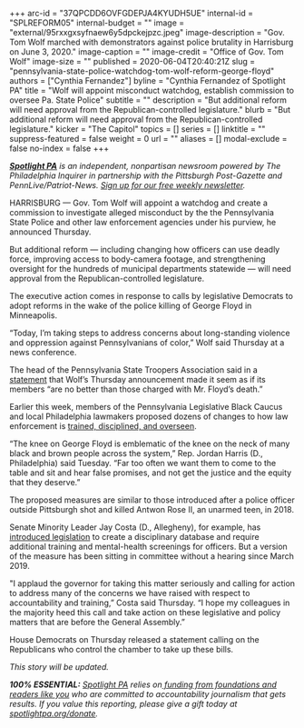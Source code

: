 +++
arc-id = "37QPCDD6OVFGDEPJA4KYUDH5UE"
internal-id = "SPLREFORM05"
internal-budget = ""
image = "external/95rxxgxsyfnaew6y5dpckejpzc.jpeg"
image-description = "Gov. Tom Wolf marched with demonstrators against police brutality in Harrisburg on June 3, 2020."
image-caption = ""
image-credit = "Office of Gov. Tom Wolf"
image-size = ""
published = 2020-06-04T20:40:21Z
slug = "pennsylvania-state-police-watchdog-tom-wolf-reform-george-floyd"
authors = ["Cynthia Fernandez"]
byline = "Cynthia Fernandez of Spotlight PA"
title = "Wolf will appoint misconduct watchdog, establish commission to oversee Pa. State Police"
subtitle = ""
description = "But additional reform will need approval from the Republican-controlled legislature."
blurb = "But additional reform will need approval from the Republican-controlled legislature."
kicker = "The Capitol"
topics = []
series = []
linktitle = ""
suppress-featured = false
weight = 0
url = ""
aliases = []
modal-exclude = false
no-index = false
+++

<a href="https://www.spotlightpa.org/"><i><b>Spotlight PA</b></i></a><i> is an independent, nonpartisan newsroom powered by The Philadelphia Inquirer in partnership with the Pittsburgh Post-Gazette and PennLive/Patriot-News. </i><a href="https://www.spotlightpa.org/newsletters"><i>Sign up for our free weekly newsletter</i></a><i>.</i>

HARRISBURG — Gov. Tom Wolf will appoint a watchdog and create a commission to investigate alleged misconduct by the the Pennsylvania State Police and other law enforcement agencies under his purview, he announced Thursday.

But additional reform — including changing how officers can use deadly force, improving access to body-camera footage, and strengthening oversight for the hundreds of municipal departments statewide — will need approval from the Republican-controlled legislature.

The executive action comes in response to calls by legislative Democrats to adopt reforms in the wake of the police killing of George Floyd in Minneapolis.

“Today, I’m taking steps to address concerns about long-standing violence and oppression against Pennsylvanians of color,” Wolf said Thursday at a news conference.

<script src="https://www.spotlightpa.org/embed.js" async></script><div data-spl-embed-version="1" data-spl-src="https://www.spotlightpa.org/embeds/donate/"></div>


The head of the Pennsylvania State Troopers Association said in a <a href="https://twitter.com/PSTA_1962/status/1268640382855806976/photo/1" target=_blank>statement</a> that Wolf’s Thursday announcement made it seem as if its members “are no better than those charged with Mr. Floyd’s death.”

Earlier this week, members of the Pennsylvania Legislative Black Caucus and local Philadelphia lawmakers proposed dozens of changes to how law enforcement is <a href="https://www.spotlightpa.org/news/2020/06/police-protest-pennsylvania-antwon-rose-use-of-force/" target=_blank>trained, disciplined, and overseen</a>.

“The knee on George Floyd is emblematic of the knee on the neck of many black and brown people across the system,” Rep. Jordan Harris (D., Philadelphia) said Tuesday. “Far too often we want them to come to the table and sit and hear false promises, and not get the justice and the equity that they deserve.”

The proposed measures are similar to those introduced after a police officer outside Pittsburgh shot and killed Antwon Rose II, an unarmed teen, in 2018.

Senate Minority Leader Jay Costa (D., Allegheny), for example, has <a href="https://www.spotlightpa.org/news/2020/06/police-protest-pennsylvania-antwon-rose-use-of-force/">introduced legislation</a> to create a disciplinary database and require additional training and mental-health screenings for officers. But a version of the measure has been sitting in committee without a hearing since March 2019.

<script src="https://www.spotlightpa.org/embed.js" async></script><div data-spl-embed-version="1" data-spl-src="https://www.spotlightpa.org/embeds/newsletter/"></div>


"I applaud the governor for taking this matter seriously and calling for action to address many of the concerns we have raised with respect to accountability and training,” Costa said Thursday. “I hope my colleagues in the majority heed this call and take action on these legislative and policy matters that are before the General Assembly.”

House Democrats on Thursday released a statement calling on the Republicans who control the chamber to take up these bills.

<i>This story will be updated. </i>

<i><b>100% ESSENTIAL:</b></i> <a href="https://www.spotlightpa.org/"><i>Spotlight PA</i></a><i> relies on</i><a href="https://www.spotlightpa.org/support"><i> funding from foundations and readers like you</i></a><i> who are committed to accountability journalism that gets results. If you value this reporting, please give a gift today at </i><a href="https://www.spotlightpa.org/donate"><i>spotlightpa.org/donate</i></a><i>.</i>
